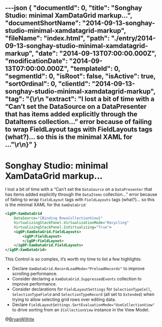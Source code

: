 ---json
{
  "documentId": 0,
  "title": "Songhay Studio: minimal XamDataGrid markup…",
  "documentShortName": "2014-09-13-songhay-studio-minimal-xamdatagrid-markup",
  "fileName": "index.html",
  "path": "./entry/2014-09-13-songhay-studio-minimal-xamdatagrid-markup",
  "date": "2014-09-13T07:00:00.000Z",
  "modificationDate": "2014-09-13T07:00:00.000Z",
  "templateId": 0,
  "segmentId": 0,
  "isRoot": false,
  "isActive": true,
  "sortOrdinal": 0,
  "clientId": "2014-09-13-songhay-studio-minimal-xamdatagrid-markup",
  "tag": "{\r\n  \"extract\": \"I lost a bit of time with a “Can’t set the DataSource on a DataPresenter that has items added explicitly through the DataItems collection…” error because of failing to wrap FieldLayout tags with FieldLayouts tags (what?)… so this is the minimal XAML for ...\"\r\n}"
}
---

# Songhay Studio: minimal XamDataGrid markup…

I lost a bit of time with a “Can’t set the `DataSource` on a `DataPresenter` that has items added explicitly through the `DataItems` collection…” error because of failing to wrap `FieldLayout` tags with `FieldLayouts` tags (what?)… so this is the minimal XAML for the `XamDataGrid`:

```xml
<igDP:XamDataGrid
    DataSource="{Binding RowsCollectionView}"
    VirtualizingStackPanel.VirtualizationMode="Recycling"
    VirtualizingStackPanel.IsVirtualizing="True">
    <igDP:XamDataGrid.FieldLayouts>
        <igDP:FieldLayout>
        </igDP:FieldLayout>
    </igDP:XamDataGrid.FieldLayouts>
</igDP:XamDataGrid>
```

This Control is so complex, it’s worth my time to list a few highlights:

* Declare `XamDataGrid.RecordLoadMode="PreloadRecords"` to improve scrolling performance.
* Consider declaring a `XamDataGrid.SuppressedEvents` collection to improve performance.
* Consider declarations for `FieldLayoutSettings` for `SelectionTypeCell`, `SelectionTypeField` and `SelectionTypeRecord` (all set to `Extended`) when trying to allow selecting grid rows over editing data.
* Declare `FieldLayoutSettings.SortEvaluationMode="UseCollectionView"` to drive sorting from an `ICollectionView` instance in the View Model.

@[BryanWilhite](https://twitter.com/BryanWilhite)
